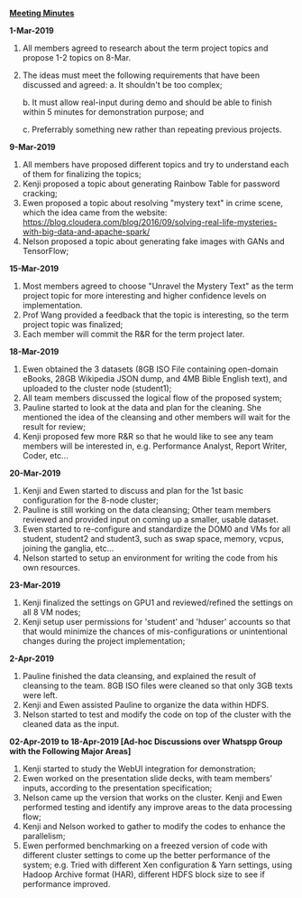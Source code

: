 **<u>Meeting Minutes</u>**

**1-Mar-2019**

1. All members agreed to research about the term project topics and propose 1-2 topics on 8-Mar.

2. The ideas must meet the following requirements that have been discussed and agreed:
   a. It shouldn't be too complex;

   b. It must allow real-input during demo and should be able to finish within 5 minutes for demonstration purpose; and

   c. Preferrably something new rather than repeating previous projects.

**9-Mar-2019**

1. All members have proposed different topics and try to understand each of them for finalizing the topics;
2. Kenji proposed a topic about generating Rainbow Table for password cracking;
3. Ewen proposed a topic about resolving "mystery text" in crime scene, which the idea came from the website: https://blog.cloudera.com/blog/2016/09/solving-real-life-mysteries-with-big-data-and-apache-spark/
4. Nelson proposed a topic about generating fake images with GANs and TensorFlow;

**15-Mar-2019**

1. Most members agreed to choose "Unravel the Mystery Text" as the term project topic for more interesting and higher confidence levels on implementation.
2. Prof Wang provided a feedback that the topic is interesting, so the term project topic was finalized;
3. Each member will commit the R&R for the term project later.

**18-Mar-2019**

1. Ewen obtained the 3 datasets (8GB ISO File containing open-domain eBooks, 28GB Wikipedia JSON dump, and 4MB Bible English text), and uploaded to the cluster node (student1);
2. All team members discussed the logical flow of the proposed system;
3. Pauline started to look at the data and plan for the cleaning. She mentioned the idea of the cleansing and other members will wait for the result for review;
4. Kenji proposed few more R&R so that he would like to see any team members will be interested in, e.g. Performance Analyst, Report Writer, Coder, etc... 

**20-Mar-2019**

1. Kenji and Ewen started to discuss and plan for the 1st basic configuration for the 8-node cluster;
2. Pauline is still working on the data cleansing; Other team members reviewed and provided input on coming up a smaller, usable dataset.
3. Ewen started to re-configure and standardize the DOM0 and VMs for all student, student2 and student3, such as swap space, memory, vcpus, joining the ganglia, etc...
4. Nelson started to setup an environment for writing the code from his own resources.

**23-Mar-2019**

1. Kenji finalized the settings on GPU1 and reviewed/refined the settings on all 8 VM nodes;
2. Kenji setup user permissions for 'student' and 'hduser' accounts so that that would minimize the chances of mis-configurations or unintentional changes during the project implementation;

**2-Apr-2019**

1. Pauline finished the data cleansing, and explained the result of cleansing to the team. 8GB ISO files were cleaned so that only 3GB texts were left.
2. Kenji and Ewen assisted Pauline to organize the data within HDFS. 
3. Nelson started to test and modify the code on top of the cluster with the cleaned data as the input.

**02-Apr-2019 to 18-Apr-2019 [Ad-hoc Discussions over Whatspp Group with the Following Major Areas]** 

1. Kenji started to study the WebUI integration for demonstration;
2. Ewen worked on the presentation slide decks, with team members' inputs, according to the presentation specification;
3. Nelson came up the version that works on the cluster. Kenji and Ewen performed testing and identify any improve areas to the data processing flow;
4. Kenji and Nelson worked to gather to modify the codes to enhance the parallelism;
5. Ewen performed benchmarking on a freezed version of code with different cluster settings to come up the better performance of the system; e.g. Tried with different Xen configuration & Yarn settings, using Hadoop Archive format (HAR), different HDFS block size to see if performance improved.











